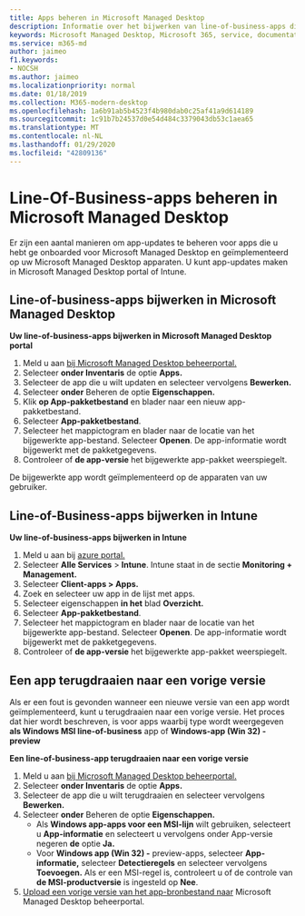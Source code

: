 ```yaml
---
title: Apps beheren in Microsoft Managed Desktop
description: Informatie over het bijwerken van line-of-business-apps die zijn geïmplementeerd op Microsoft Managed Desktop apparaten
keywords: Microsoft Managed Desktop, Microsoft 365, service, documentatie
ms.service: m365-md
author: jaimeo
f1.keywords:
- NOCSH
ms.author: jaimeo
ms.localizationpriority: normal
ms.date: 01/18/2019
ms.collection: M365-modern-desktop
ms.openlocfilehash: 1a6b91ab5b4523f4b980dab0c25af41a9d614189
ms.sourcegitcommit: 1c91b7b24537d0e54d484c3379043db53c1aea65
ms.translationtype: MT
ms.contentlocale: nl-NL
ms.lasthandoff: 01/29/2020
ms.locfileid: "42809136"
---
```

# <a name="manage-line-of-business-apps-in-microsoft-managed-desktop"></a>Line-Of-Business-apps beheren in Microsoft Managed Desktop

<!--Application management -->

Er zijn een aantal manieren om app-updates te beheren voor apps die u hebt ge onboarded voor Microsoft Managed Desktop en geïmplementeerd op uw Microsoft Managed Desktop apparaten. U kunt app-updates maken in Microsoft Managed Desktop portal of Intune. 

<span id="update-app-mmd" />

## <a name="update-line-of-business-apps-in-microsoft-managed-desktop"></a>Line-of-business-apps bijwerken in Microsoft Managed Desktop

**Uw line-of-business-apps bijwerken in Microsoft Managed Desktop portal**
1. Meld u aan [bij Microsoft Managed Desktop beheerportal.](https://aka.ms/mmdportal)
2. Selecteer **onder Inventaris** de optie **Apps.**  
3. Selecteer de app die u wilt updaten en selecteer vervolgens **Bewerken.**
4. Selecteer **onder** Beheren de optie **Eigenschappen.** 
5. Klik **op App-pakketbestand** en blader naar een nieuw app-pakketbestand.
6. Selecteer **App-pakketbestand**.
7. Selecteer het mappictogram en blader naar de locatie van het bijgewerkte app-bestand. Selecteer **Openen**. De app-informatie wordt bijgewerkt met de pakketgegevens.
8. Controleer of **de app-versie** het bijgewerkte app-pakket weerspiegelt. 

De bijgewerkte app wordt geïmplementeerd op de apparaten van uw gebruiker.

<span id="update-app-intune" />

## <a name="update-line-of-business-apps-in-intune"></a>Line-of-Business-apps bijwerken in Intune

**Uw line-of-business-apps bijwerken in Intune**
1. Meld u aan bij [azure portal.](https://portal.azure.com)
2. Selecteer **Alle Services**  >  **Intune**. Intune staat in de sectie **Monitoring + Management.**
3. Selecteer **Client-apps > Apps.**
4. Zoek en selecteer uw app in de lijst met apps.
5. Selecteer eigenschappen **in het** blad **Overzicht.**
6. Selecteer **App-pakketbestand**.
7. Selecteer het mappictogram en blader naar de locatie van het bijgewerkte app-bestand. Selecteer **Openen**. De app-informatie wordt bijgewerkt met de pakketgegevens.
8. Controleer of **de app-versie** het bijgewerkte app-pakket weerspiegelt.

<span id="roll-back-app-mmd" />

## <a name="roll-back-an-app-to-a-previous-version"></a>Een app terugdraaien naar een vorige versie

Als er een fout is gevonden wanneer een nieuwe versie van een app wordt geïmplementeerd, kunt u terugdraaien naar een vorige versie. Het proces dat hier wordt beschreven, is voor apps waarbij type wordt weergegeven **als Windows MSI line-of-business** app of **Windows-app (Win 32) - preview**

**Een line-of-business-app terugdraaien naar een vorige versie**

1. Meld u aan [bij Microsoft Managed Desktop beheerportal.](https://aka.ms/mmdportal)
2. Selecteer **onder Inventaris** de optie **Apps.**  
3. Selecteer de app die u wilt terugdraaien en selecteer vervolgens **Bewerken.**
4. Selecteer **onder** Beheren de optie **Eigenschappen.** 
    - Als **Windows app-apps voor een MSI-lijn** wilt gebruiken, selecteert u **App-informatie** en selecteert u vervolgens onder App-versie negeren **de** optie **Ja.**
    - Voor **Windows app (Win 32) -** preview-apps, selecteer **App-informatie,** selecteer **Detectieregels** en selecteer vervolgens **Toevoegen.** 
    Als er een MSI-regel is, controleert u of de controle van **de MSI-productversie** is ingesteld op **Nee**.
5. [Upload een vorige versie van het app-bronbestand naar](../get-started/deploy-apps.md) Microsoft Managed Desktop beheerportal.  

